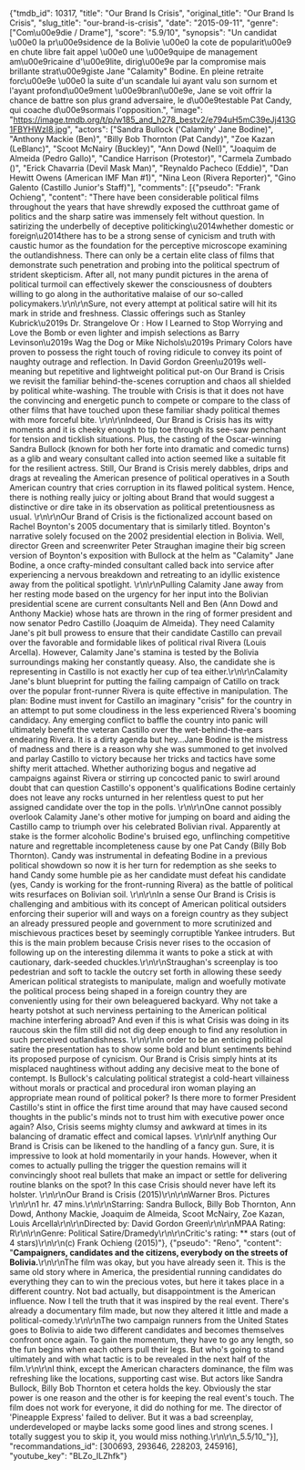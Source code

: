 {"tmdb_id": 10317, "title": "Our Brand Is Crisis", "original_title": "Our Brand Is Crisis", "slug_title": "our-brand-is-crisis", "date": "2015-09-11", "genre": ["Com\u00e9die / Drame"], "score": "5.9/10", "synopsis": "Un candidat \u00e0 la pr\u00e9sidence de la Bolivie \u00e0 la cote de popularit\u00e9 en chute libre fait appel \u00e0 une \u00e9quipe de management am\u00e9ricaine d'\u00e9lite, dirig\u00e9e par la compromise mais brillante strat\u00e9giste Jane \"Calamity\" Bodine. En pleine retraite forc\u00e9e \u00e0 la suite d'un scandale lui ayant valu son surnom et l'ayant profond\u00e9ment \u00e9branl\u00e9e, Jane se voit offrir la chance de battre son plus grand adversaire, le d\u00e9testable Pat Candy, qui coache d\u00e9sormais l'opposition.", "image": "https://image.tmdb.org/t/p/w185_and_h278_bestv2/e794uH5mC39eJj413G1FBYHWzI8.jpg", "actors": ["Sandra Bullock ('Calamity' Jane Bodine)", "Anthony Mackie (Ben)", "Billy Bob Thornton (Pat Candy)", "Zoe Kazan (LeBlanc)", "Scoot McNairy (Buckley)", "Ann Dowd (Nell)", "Joaquim de Almeida (Pedro Gallo)", "Candice Harrison (Protestor)", "Carmela Zumbado ()", "Erick Chavarria (Devil Mask Man)", "Reynaldo Pacheco (Eddie)", "Dan Hewitt Owens (American IMF Man #1)", "Nina Leon (Rivera Reporter)", "Gino Galento (Castillo Junior's Staff)"], "comments": [{"pseudo": "Frank Ochieng", "content": "There have been considerable political films throughout the years that have shrewdly exposed the cutthroat game of politics and the sharp satire was immensely felt without question. In satirizing the underbelly of deceptive politicking\u2014whether domestic or foreign\u2014there has to be a strong sense of cynicism and truth with caustic humor as the foundation for the perceptive microscope examining the outlandishness.  There can only be a certain elite class of films that demonstrate such penetration and probing into the political spectrum of strident skepticism.  After all, not many pundit pictures in the arena of political turmoil can effectively skewer the consciousness of doubters willing to go along in the authoritative malaise of our so-called policymakers.\r\n\r\nSure, not every attempt at political satire will hit its mark in stride and freshness. Classic offerings such as Stanley Kubrick\u2019s Dr. Strangelove Or : How I Learned to Stop Worrying and Love the Bomb  or even lighter and impish selections as Barry Levinson\u2019s Wag the Dog or Mike Nichols\u2019s Primary Colors  have proven to possess the right touch of roving ridicule to convey its point of naughty outrage and reflection.  In David Gordon Green\u2019s well-meaning but repetitive and lightweight political put-on Our Brand is Crisis we revisit the familiar behind-the-scenes corruption and chaos all shielded by political white-washing. The trouble with Crisis is that it does not have the convincing and energetic punch to compete or compare to the class of other films that have touched upon these familiar shady political themes with more forceful bite.  \r\n\r\nIndeed, Our Brand is Crisis has its witty moments and it is cheeky enough to tip toe through its see-saw penchant for tension and ticklish situations. Plus, the casting of the Oscar-winning Sandra Bullock (known for both her forte into dramatic and comedic turns) as a glib and weary consultant called into action seemed like a suitable fit for the resilient actress. Still, Our Brand is Crisis merely dabbles, drips and drags at revealing the American presence of political operatives in a South American country that cries corruption in its flawed political system. Hence, there is nothing really juicy or jolting about Brand that would suggest a distinctive or dire take in its observation as political pretentiousness as usual. \r\n\r\nOur Brand of Crisis is the fictionalized account based on Rachel Boynton's 2005 documentary that is similarly titled. Boynton's narrative solely focused on the 2002 presidential election in Bolivia. Well, director Green and screenwriter Peter Straughan imagine their big screen version of Boynton's exposition with Bullock at the helm as \"Calamity\" Jane Bodine, a once crafty-minded consultant called back into service after experiencing a nervous breakdown and retreating to an idyllic existence away from the political spotlight.   \r\n\r\nPulling Calamity Jane away from her resting mode based on the urgency for her input into the Bolivian presidential scene are current consultants Nell and Ben (Ann Dowd and Anthony Mackie) whose hats are thrown in the ring of former president and now senator Pedro Castillo (Joaquim de Almeida). They need Calamity Jane's pit bull prowess to ensure that their candidate Castillo can prevail over the favorable and formidable likes of political rival Rivera (Louis Arcella). However, Calamity Jane's stamina is tested by the Bolivia surroundings making her constantly queasy. Also, the candidate she is representing in Castillo is not exactly her cup of tea either.\r\n\r\nCalamity Jane's blunt blueprint for putting the failing campaign of Catillo on track over the popular front-runner Rivera is quite effective in manipulation. The plan: Bodine must invent for Castillo an imaginary \"crisis\" for the country in an attempt to put some cloudiness in the less experienced Rivera's booming candidacy. Any emerging conflict to baffle the country into panic will ultimately benefit the veteran Castillo over the wet-behind-the-ears endearing Rivera. It is a dirty agenda but hey...Jane Bodine is the mistress of madness and there is a reason why she was summoned to get involved and parlay Castillo to victory because her tricks and tactics have some shifty merit attached. Whether authorizing bogus and negative ad campaigns against Rivera or stirring up concocted panic to swirl around doubt that can question Castillo's opponent's qualifications Bodine certainly does not leave any rocks unturned in her relentless quest to put her assigned candidate over the top in the polls. \r\n\r\nOne cannot possibly overlook Calamity Jane's other motive for jumping on board and aiding the Castillo camp to triumph over his celebrated Bolivian rival. Apparently at stake is the former alcoholic Bodine's bruised ego, unflinching competitive nature and regrettable incompleteness cause by one Pat Candy (Billy Bob Thornton). Candy was instrumental in defeating Bodine in a previous political showdown so now it is her turn for redemption as she seeks to hand Candy some humble pie as her candidate must defeat his candidate (yes, Candy is working for the front-running Rivera) as the battle of political wits resurfaces on Bolivian soil.      \r\n\r\nIn a sense Our Brand is Crisis is challenging and ambitious with its concept of American political outsiders enforcing their superior will and ways on a foreign country as they subject an already pressured people and government to more scrutinized and mischievous practices beset by seemingly corruptible Yankee intruders. But this is the main problem because Crisis never rises to the occasion of following up on the interesting dilemma it wants to poke a stick at with cautionary, dark-seeded chuckles.\r\n\r\nStraughan's screenplay is too pedestrian and soft to tackle the outcry set forth in allowing these seedy American political strategists to manipulate, malign and woefully motivate the political process being shaped in a foreign country they are conveniently using for their own beleaguered backyard. Why not take a hearty potshot at such nerviness pertaining to the American political machine interfering abroad? And even if this is what Crisis was doing in its raucous skin the film still did not dig deep enough to find any resolution in such perceived outlandishness. \r\n\r\nIn order to be an enticing political satire the presentation has to show some bold and blunt sentiments behind its proposed purpose of cynicism. Our Brand is Crisis simply hints at its misplaced naughtiness without adding any decisive meat to the bone of contempt. Is Bullock's calculating political strategist a cold-heart villainess without morals or practical and procedural iron woman playing an appropriate mean round of political poker? Is there more to former President Castillo's stint in office the first time around that may have caused second thoughts in the public's minds not to trust him with executive power once again? Also, Crisis seems mighty clumsy and awkward at times in its balancing of dramatic effect and comical lapses. \r\n\r\nIf anything Our Brand is Crisis can be likened to the handling of a fancy gun. Sure, it is impressive to look at hold momentarily in your hands. However, when it comes to actually pulling the trigger the question remains will it convincingly shoot real bullets that make an impact or settle for delivering routine blanks on the spot? In this case Crisis should never have left its holster. \r\n\r\nOur Brand is Crisis (2015)\r\n\r\nWarner Bros. Pictures \r\n\r\n1 hr. 47 mins.\r\n\r\nStarring: Sandra Bullock, Billy Bob Thornton, Ann Dowd, Anthony Mackie, Joaquim de Almeida, Scoot McNairy, Zoe Kazan, Louis Arcella\r\n\r\nDirected by: David Gordon Green\r\n\r\nMPAA Rating: R\r\n\r\nGenre: Political Satire/Dramedy\r\n\r\nCritic's rating: ** stars (out of 4 stars)\r\n\r\n(c) Frank Ochieng (2015)"}, {"pseudo": "Reno", "content": "**Campaigners, candidates and the citizens, everybody on the streets of Bolivia.**\r\n\r\nThe film was okay, but you have already seen it. This is the same old story where in America, the presidential running candidates do everything they can to win the precious votes, but here it takes place in a different country. Not bad actually, but disappointment is the American influence. Now I tell the truth that it was inspired by the real event. There's already a documentary film made, but now they altered it little and made a political-comedy.\r\n\r\nThe two campaign runners from the United States goes to Bolivia to aide two different candidates and becomes themselves confront once again. To gain the momentum, they have to go any length, so the fun begins when each others pull their legs. But who's going to stand ultimately and with what tactic is to be revealed in the next half of the film.\r\n\r\nI think, except the American characters dominance, the film was refreshing like the locations, supporting cast wise. But actors like Sandra Bullock, Billy Bob Thornton et cetera holds the key. Obviously the star power is one reason and the other is for keeping the real event's touch. The film does not work for everyone, it did do nothing for me. The director of 'Pineapple Express' failed to deliver. But it was a bad screenplay, underdeveloped or maybe lacks some good lines and strong scenes. I totally suggest you to skip it, you would miss nothing.\r\n\r\n_5.5/10_"}], "recommandations_id": [300693, 293646, 228203, 245916], "youtube_key": "BLZo_ILZhfk"}